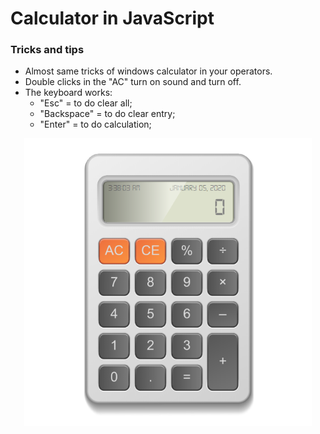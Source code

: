 # Calculator in JavaScript

### Tricks and tips
- Almost same tricks of windows calculator in your operators.
- Double clicks in the "AC"  turn on sound and turn off.
- The keyboard works:
    - "Esc" = to do clear all;
    - "Backspace" = to do clear entry;
    - "Enter" = to do calculation;

<div align="center">
  <img width="460px" src="img/calculator.png">
</div>
